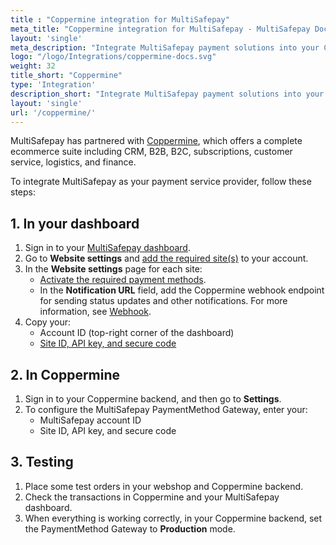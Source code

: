 ```yaml
---
title : "Coppermine integration for MultiSafepay"
meta_title: "Coppermine integration for MultiSafepay - MultiSafepay Docs"
layout: 'single'
meta_description: "Integrate MultiSafepay payment solutions into your Coppermine ecommerce platform."
logo: "/logo/Integrations/coppermine-docs.svg"
weight: 32
title_short: "Coppermine"
type: 'Integration'
description_short: "Integrate MultiSafepay payment solutions into your Coppermine ecommerce platform."
layout: 'single'
url: '/coppermine/'
---
```


MultiSafepay has partnered with [Coppermine](https://www.coppermine.nl/), which offers a complete ecommerce suite including CRM, B2B, B2C, subscriptions, customer service, logistics, and finance.

To integrate MultiSafepay as your payment service provider, follow these steps:

## 1. In your dashboard

1. Sign in to your [MultiSafepay dashboard](https://merchant.multisafepay.com).
2. Go to **Website settings** and [add the required site(s)](/account/managing-websites/#adding-websites) to your account.
3. In the **Website settings** page for each site:
    - [Activate the required payment methods](/payments/activating-payment-methods/).
    - In the **Notification URL** field, add the Coppermine webhook endpoint for sending status updates and other notifications. For more information, see [Webhook](/integration/webhooks/).
4. Copy your:
    - Account ID (top-right corner of the dashboard)
    - [Site ID, API key, and secure code](/account/managing-websites/#viewing-the-site-id-api-key-and-secure-code)

## 2. In Coppermine

1. Sign in to your Coppermine backend, and then go to **Settings**.
2. To configure the MultiSafepay PaymentMethod Gateway, enter your:
    - MultiSafepay account ID
    - Site ID, API key, and secure code

## 3. Testing

1. Place some test orders in your webshop and Coppermine backend.
2. Check the transactions in Coppermine and your MultiSafepay dashboard. 
3. When everything is working correctly, in your Coppermine backend, set the PaymentMethod Gateway to **Production** mode.